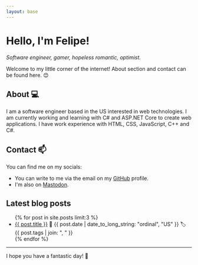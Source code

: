 ```yaml
---
layout: base
---
```

# Hello, I'm Felipe!

*Software engineer, gamer, hopeless romantic, optimist.*

Welcome to my little corner of the internet! About section and contact can be found here. 😊

## About 💻

I am a software engineer based in the US interested in web technologies. I am currently working and learning with C# and ASP.NET Core to create web applications. I have work experience with HTML, CSS, JavaScript, C++ and C#.

## Contact 📫

You can find me on my socials:

- You can write to me via the email on my <a href="https://github.com/febog" rel="me noreferrer" target="_blank">GitHub</a> profile.
- I'm also on <a href="https://hachyderm.io/@febog" rel="me noreferrer" target="_blank">Mastodon</a>.

## Latest blog posts

<ul>
  {% for post in site.posts limit:3 %}
  <li><a href="{{ post.url }}">{{ post.title }}</a> 📅 {{ post.date | date_to_long_string: "ordinal", "US" }} 🏷 {{ post.tags | join: ", " }}</li>
  {% endfor %}
</ul>

---

I hope you have a fantastic day! 🥤
